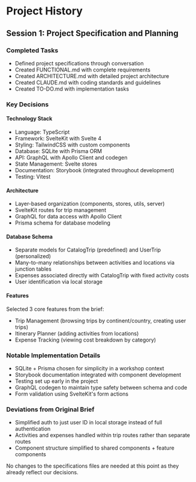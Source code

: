 # Project History

## Session 1: Project Specification and Planning

### Completed Tasks
- Defined project specifications through conversation
- Created FUNCTIONAL.md with complete requirements
- Created ARCHITECTURE.md with detailed project architecture
- Created CLAUDE.md with coding standards and guidelines
- Created TO-DO.md with implementation tasks

### Key Decisions

#### Technology Stack
- Language: TypeScript
- Framework: SvelteKit with Svelte 4
- Styling: TailwindCSS with custom components
- Database: SQLite with Prisma ORM
- API: GraphQL with Apollo Client and codegen
- State Management: Svelte stores
- Documentation: Storybook (integrated throughout development)
- Testing: Vitest

#### Architecture
- Layer-based organization (components, stores, utils, server)
- SvelteKit routes for trip management
- GraphQL for data access with Apollo Client
- Prisma schema for database modeling

#### Database Schema
- Separate models for CatalogTrip (predefined) and UserTrip (personalized)
- Many-to-many relationships between activities and locations via junction tables
- Expenses associated directly with CatalogTrip with fixed activity costs
- User identification via local storage

#### Features
Selected 3 core features from the brief:
- Trip Management (browsing trips by continent/country, creating user trips)
- Itinerary Planner (adding activities from locations)
- Expense Tracking (viewing cost breakdown by category)

### Notable Implementation Details
- SQLite + Prisma chosen for simplicity in a workshop context
- Storybook documentation integrated with component development
- Testing set up early in the project
- GraphQL codegen to maintain type safety between schema and code
- Form validation using SvelteKit's form actions

### Deviations from Original Brief
- Simplified auth to just user ID in local storage instead of full authentication
- Activities and expenses handled within trip routes rather than separate routes
- Component structure simplified to shared components + feature components

No changes to the specifications files are needed at this point as they already reflect our decisions.
